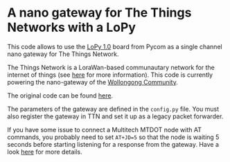 # A nano gateway for The Things Networks with a LoPy 

This code allows to use the [LoPy 1.0](https://www.pycom.io/product/lopy/) board from Pycom as a single channel nano gateway for The Things Network.

The Things Network is a LoraWan-based communautary network for the internet of things (see [here](https://www.thethingsnetwork.org/) for more information). This code is currently powering the nano-gateway of the [Wollongong Community](https://www.thethingsnetwork.org/community/wollongong/).

The original code can be found [here](https://github.com/pycom/pycom-libraries/tree/master/examples/lorawan-nano-gateway).

The parameters of the gateway are defined in the `config.py` file. You must also register the gateway in TTN and set it up as a legacy packet forwarder.

If you have some issue to connect a Multitech MTDOT node with AT commands, you probably need to set `AT+JD=5` so that the node is waiting 5 seconds before starting listening for a response from the gateway. Have a look [here](https://forum.pycom.io/topic/1262/nodes-unable-to-join-ttn-via-lopy-nano-gateway/) for more details.

